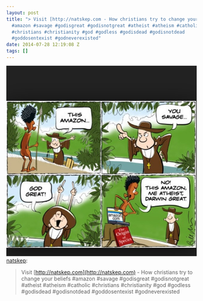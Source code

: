 ```yaml
---
layout: post
title: "> Visit [http://natskep.com - How christians try to change your beliefs
  #amazon #savage #godisgreat #godisnotgreat #atheist #atheism #catholic
  #christians #christianity #god #godless #godisdead #godisnotdead
  #goddosentexist #godneverexisted"
date: 2014-07-28 12:19:08 Z
tags: []
---
```

![](/media/2014/07/93106264507.jpg)
[natskep](http://natskep.tumblr.com/post/92767509905/visit-http-natskep-com-how-christians-try-to):

> Visit [http://natskep.com](http://natskep.com) - How christians try to change your beliefs #amazon #savage #godisgreat #godisnotgreat #atheist #atheism #catholic #christians #christianity #god #godless #godisdead #godisnotdead #goddosentexist #godneverexisted

